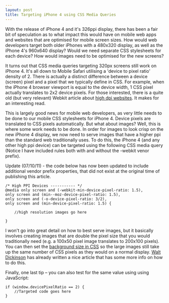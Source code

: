 ```yaml
---
layout: post
title: Targeting iPhone 4 using CSS Media Queries
---
```


With the release of iPhone 4 and it's 326ppi display, there has been a fair bit of speculation as to what impact this would have on mobile web apps and websites that are optimised for mobile screen sizes. How would web developers target both older iPhones with a 480x320 display, as well as the iPhone 4's 960x640 display? Would we need separate CSS stylesheets for each device? How would images need to be optimised for the new screens?

It turns out that CSS media queries targeting 320px screens still work on iPhone 4. It's all down to Mobile Safari utilising a 'device to pixel ratio' density of 2. There is actually a distinct difference between a device (screen) pixel and a pixel that we typically define in CSS. For example, when the iPhone 4 browser viewport is equal to the device width, 1 CSS pixel actually translates to 2x2 device pixels. For those interested, there is a quite old (but very relevant) Webkit article about [high dpi websites](http://webkit.org/blog/55/high-dpi-web-sites/). It makes for an interesting read.

This is largely good news for mobile web developers, as very little needs to be done to our mobile CSS stylesheets for iPhone 4. Device pixels are translated to CSS pixels automatically. But what about images? Well, this is where some work needs to be done. In order for images to look crisp on the new iPhone 4 display, we now need to serve images that have a higher ppi than the standard web traditionally uses. To do this, the iPhone 4 (and any other high ppi device) can be targeted using the following CSS media query (Notice I have included rules both with and without the -webkit venor prefix).

Update (07/10/11) - the code below has now been updated to include additional vendor prefix properties, that did not exist at the original time of publishing this article.

	/* High PPI Devices ----------- */
	@media only screen and (-webkit-min-device-pixel-ratio: 1.5),
	only screen and (min--moz-device-pixel-ratio: 1.5),
	only screen and (-o-device-pixel-ratio: 3/2), 
	only screen and (min-device-pixel-ratio: 1.5) {

		//high resolution images go here

	}

I won't go into great detail on how to best serve images, but it basically involves creating images that are double the pixel size that you would traditionally need (e.g. a 100x50 pixel image translates to 200x100 pixels). You can then set the [background size in CSS](http://www.w3.org/TR/2002/WD-css3-background-20020802/#background-size) so the large images still take up the same number of CSS pixels as they would on a normal display. [Walt Dickinson](http://blog.iwalt.com/2010/06/targeting-the-iphone-4-retina-display-with-css3-media-queries.html) has already written a nice article that has some more info on how to do this.

Finally, one last tip – you can also test for the same value using using JavaScript:

	if (window.devicePixelRatio == 2) {
		//Targeted code goes here
	}
